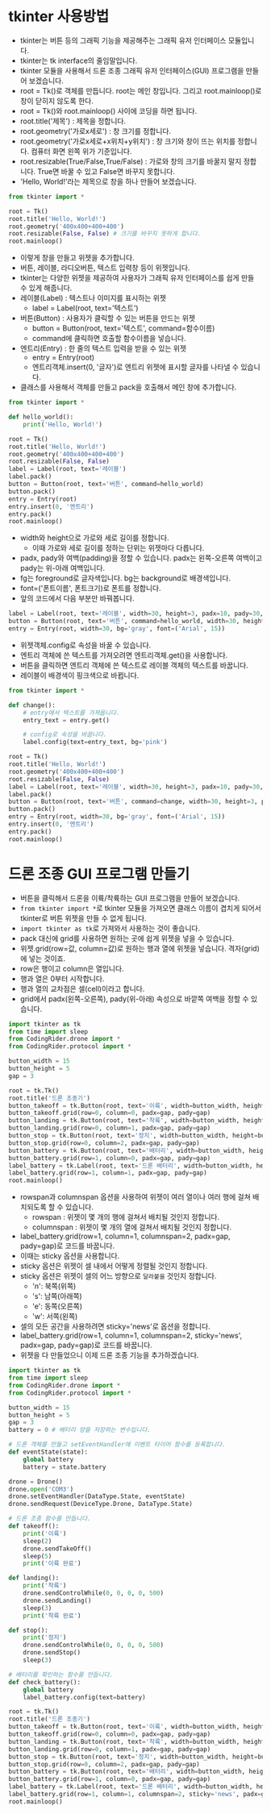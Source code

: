 #  tkinter 사용방법
* tkinter는 버튼 등의 그래픽 기능을 제공해주는 그래픽 유저 인터페이스 모듈입니다.
* tkinter는 tk interface의 줄임말입니다.
* tkinter 모듈을 사용해서 드론 조종 그래픽 유저 인터페이스(GUI) 프로그램을 만들어 보겠습니다.
* root = Tk()로 객체를 만듭니다. root는 메인 창입니다. 그리고 root.mainloop()로 창이 닫히지 않도록 한다.
* root = Tk()와 root.mainloop() 사이에 코딩을 하면 됩니다.
* root.title('제목') : 제목을 정합니다.
* root.geometry('가로x세로') : 창 크기를 정합니다.
* root.geometry('가로x세로+x위치+y위치') : 창 크기와 창이 뜨는 위치를 정합니다. 컴퓨터 화면 왼쪽 위가 기준입니다.
* root.resizable(True/False,True/False) : 가로와 창의 크기를 바꿀지 말지 정합니다. True면 바꿀 수 있고 False면 바꾸지 못합니다.
* 'Hello, World!'라는 제목으로 창을 하나 만들어 보겠습니다.
```python
from tkinter import * 

root = Tk()
root.title('Hello, World!')
root.geometry('400x400+400+400') 
root.resizable(False, False) # 크기를 바꾸지 못하게 합니다.
root.mainloop()
```
* 이렇게 창을 만들고 위젯을 추가합니다.
* 버튼, 레이블, 라디오버튼, 텍스트 입력창 등이 위젯입니다.
* tkinter는 다양한 위젯을 제공하여 사용자가 그래픽 유저 인터페이스를 쉽게 만들 수 있게 해줍니다.
* 레이블(Label) : 텍스트나 이미지를 표시하는 위젯
  * label = Label(root, text='텍스트')
* 버튼(Button) : 사용자가 클릭할 수 있는 버튼을 만드는 위젯
  * button = Button(root, text='텍스트', command=함수이름)
  * command에 클릭하면 호출할 함수이름을 넣습니다.
* 엔트리(Entry) : 한 줄의 텍스트 입력을 받을 수 있는 위젯
  * entry = Entry(root)
  * 엔트리객체.insert(0, '글자')로 엔트리 위젯에 표시할 글자를 나타낼 수 있습니다.
* 클래스를 사용해서 객체를 만들고 pack을 호출해서 메인 창에 추가합니다.
```python
from tkinter import * 

def hello_world():
    print('Hello, World!')

root = Tk()
root.title('Hello, World!')
root.geometry('400x400+400+400') 
root.resizable(False, False) 
label = Label(root, text='레이블')
label.pack()
button = Button(root, text='버튼', command=hello_world)
button.pack()
entry = Entry(root)
entry.insert(0, '엔트리')
entry.pack()
root.mainloop()
```
* width와 height으로 가로와 세로 길이를 정합니다.
  * 이때 가로와 세로 길이를 정하는 단위는 위젯마다 다릅니다.
* padx, pady와 여백(padding)을 정할 수 있습니다. padx는 왼쪽-오른쪽 여백이고 pady는 위-아래 여백입니다.
* fg는 foreground로 글자색입니다. bg는 background로 배경색입니다.
* font=('폰트이름', 폰트크기)로 폰트를 정합니다.
* 앞의 코드에서 다음 부분만 바꿔봅니다.
```python
label = Label(root, text='레이블', width=30, height=3, padx=10, pady=30, fg='black', bg='white', font=('Arial', 15))
button = Button(root, text='버튼', command=hello_world, width=30, height=3, padx=10, pady=30, bg='yellow', font=('Arial', 15))
entry = Entry(root, width=30, bg='gray', font=('Arial', 15))
```
* 위젯객체.config로 속성을 바꿀 수 있습니다.
* 엔트리 객체에 쓴 텍스트를 가져오려면 엔트리객체.get()을 사용합니다.
* 버튼을 클릭하면 엔트리 객체에 쓴 텍스트로 레이블 객체의 텍스트를 바꿉니다.
* 레이블이 배경색이 핑크색으로 바뀝니다.
```python
from tkinter import * 

def change():
    # entry에서 텍스트를 가져옵니다.
    entry_text = entry.get()

    # config로 속성을 바꿉니다.
    label.config(text=entry_text, bg='pink')

root = Tk()
root.title('Hello, World!')
root.geometry('400x400+400+400') 
root.resizable(False, False) 
label = Label(root, text='레이블', width=30, height=3, padx=10, pady=30, fg='black', bg='white', font=('Arial', 15))
label.pack()
button = Button(root, text='버튼', command=change, width=30, height=3, padx=10, pady=30, bg='yellow', font=('Arial', 15))
button.pack()
entry = Entry(root, width=30, bg='gray', font=('Arial', 15))
entry.insert(0, '엔트리')
entry.pack()
root.mainloop()
```

# 드론 조종 GUI 프로그램 만들기
* 버튼을 클릭해서 드론을 이륙/착륙하는 GUI 프로그램을 만들어 보겠습니다.
* ```from tkinter import *```로 tkinter 모듈을 가져오면 클래스 이름이 겹치게 되어서 tkinter로 버튼 위젯을 만들 수 없게 됩니다.
* ```import tkinter as tk```로 가져와서 사용하는 것이 좋습니다.
* pack 대신에 grid를 사용하면 원하는 곳에 쉽게 위젯을 넣을 수 있습니다.
* 위젯.grid(row=값, column=값)로 원하는 행과 열에 위젯을 넣습니다. 격자(grid)에 넣는 것이죠.
* row은 행이고 column은 열입니다.
* 행과 열은 0부터 시작합니다.
* 행과 열의 교차점은 셀(cell)이라고 합니다.
* grid에서 padx(왼쪽-오른쪽), pady(위-아래) 속성으로 바깥쪽 여백을 정할 수 있습니다.
```python
import tkinter as tk
from time import sleep
from CodingRider.drone import *
from CodingRider.protocol import *

button_width = 15
button_height = 5
gap = 3

root = tk.Tk()
root.title('드론 조종기')
button_takeoff = tk.Button(root, text='이륙', width=button_width, height=button_height)
button_takeoff.grid(row=0, column=0, padx=gap, pady=gap)
button_landing = tk.Button(root, text='착륙', width=button_width, height=button_height)
button_landing.grid(row=0, column=1, padx=gap, pady=gap)
button_stop = tk.Button(root, text='정지', width=button_width, height=button_height)
button_stop.grid(row=0, column=2, padx=gap, pady=gap)
button_battery = tk.Button(root, text='배터리', width=button_width, height=button_height)
button_battery.grid(row=1, column=0, padx=gap, pady=gap)
label_battery = tk.Label(root, text='드론 배터리', width=button_width, height=button_height, bg='white')
label_battery.grid(row=1, column=1, padx=gap, pady=gap)
root.mainloop()
```
* rowspan과 columnspan 옵션을 사용하여 위젯이 여러 열이나 여러 행에 걸쳐 배치되도록 할 수 있습니다.
  * rowspan : 위젯이 몇 개의 행에 걸쳐서 배치될 것인지 정합니다.
  * columnspan : 위젯이 몇 개의 열에 걸쳐서 배치될 것인지 정합니다.
* label_battery.grid(row=1, column=1, columnspan=2, padx=gap, pady=gap)로 코드를 바꿉니다.
* 이때는 sticky 옵션을 사용합니다.
* sticky 옵션은 위젯이 셀 내에서 어떻게 정렬될 것인지 정합니다.
* sticky 옵션은 위젯이 셀의 어느 방향으로 `달라붙을` 것인지 정합니다.
  * 'n': 북쪽(위쪽)
  * 's': 남쪽(아래쪽)
  * 'e': 동쪽(오른쪽)
  * 'w': 서쪽(왼쪽)
* 셀의 모든 공간을 사용하려면 sticky='news'로 옵션을 정합니다.
* label_battery.grid(row=1, column=1, columnspan=2, sticky='news', padx=gap, pady=gap)로 코드를 바꿉니다.
* 위젯을 다 만들었으니 이제 드론 조종 기능을 추가하겠습니다.
```python
import tkinter as tk
from time import sleep
from CodingRider.drone import *
from CodingRider.protocol import *

button_width = 15
button_height = 5
gap = 3
battery = 0 # 배터리 양을 저장하는 변수입니다. 

# 드론 객체를 만들고 setEventHandler에 이벤트 타이머 함수를 등록합니다. 
def eventState(state):
    global battery
    battery = state.battery

drone = Drone() 
drone.open('COM3')  
drone.setEventHandler(DataType.State, eventState)
drone.sendRequest(DeviceType.Drone, DataType.State)

# 드론 조종 함수를 만듭니다.
def takeoff():    
    print('이륙')       
    sleep(2)
    drone.sendTakeOff()
    sleep(5)
    print('이륙 완료')

def landing():
    print('착륙')
    drone.sendControlWhile(0, 0, 0, 0, 500) 
    drone.sendLanding()
    sleep(3)
    print('착륙 완료')

def stop():
    print('정지')
    drone.sendControlWhile(0, 0, 0, 0, 500)
    drone.sendStop()
    sleep(3)

# 배터리를 확인하는 함수를 만듭니다.
def check_battery():
    global battery
    label_battery.config(text=battery)

root = tk.Tk()
root.title('드론 조종기')
button_takeoff = tk.Button(root, text='이륙', width=button_width, height=button_height, command=takeoff)
button_takeoff.grid(row=0, column=0, padx=gap, pady=gap)
button_landing = tk.Button(root, text='착륙', width=button_width, height=button_height, command=landing)
button_landing.grid(row=0, column=1, padx=gap, pady=gap)
button_stop = tk.Button(root, text='정지', width=button_width, height=button_height, command=stop)
button_stop.grid(row=0, column=2, padx=gap, pady=gap)
button_battery = tk.Button(root, text='배터리', width=button_width, height=button_height, command=check_battery)
button_battery.grid(row=1, column=0, padx=gap, pady=gap)
label_battery = tk.Label(root, text='드론 배터리', width=button_width, height=button_height, bg='white')
label_battery.grid(row=1, column=1, columnspan=2, sticky='news', padx=gap, pady=gap)
root.mainloop()
```
